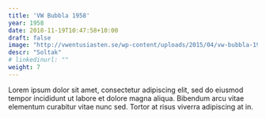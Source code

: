 ```yaml
---
title: 'VW Bubbla 1958'
year: 1958
date: 2018-11-19T10:47:58+10:00
draft: false
image: "http://vwentusiasten.se/wp-content/uploads/2015/04/vw-bubbla-1958_v1.jpg"
descr: "Soltak"
# linkedinurl: ""
weight: 7
---
```


Lorem ipsum dolor sit amet, consectetur adipiscing elit, sed do eiusmod tempor incididunt ut labore et dolore magna aliqua. Bibendum arcu vitae elementum curabitur vitae nunc sed. Tortor at risus viverra adipiscing at in.
